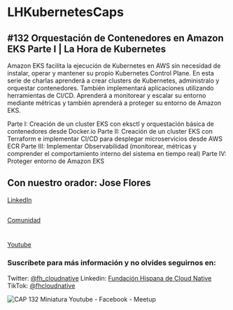 # LHKubernetesCaps
## #132 Orquestación de Contenedores en Amazon EKS Parte I | La Hora de Kubernetes
Amazon EKS facilita la ejecución de Kubernetes en AWS sin necesidad de instalar, operar y mantener su propio Kubernetes Control Plane. En esta serie de charlas aprenderá a crear clusters de Kubernetes, administralo y orquestar contenedores. También implementará aplicaciones utilizando herramientas de CI/CD. Aprenderá a monitorear y escalar su entorno mediante métricas y también aprenderá a proteger su entorno de Amazon EKS.

Parte I: Creación de un cluster EKS con eksctl y orquestación básica de contenedores desde Docker.io
Parte II: Creación de un cluster EKS con Terraform e implementar CI/CD para desplegar microservicios desde AWS ECR
Parte III: Implementar Observabilidad (monitorear, métricas y comprender el comportamiento interno del sistema en tiempo real)
Parte IV: Proteger entorno de Amazon EKS

## Con nuestro orador: Jose Flores
[LinkedIn](https://www.linkedin.com/in/josefloressv) 
##
[Comunidad](https://www.linkedin.com/company/cloudnativesv/)
#
[Youtube](https://www.youtube.com/watch?v=e5XS3kc67TI)

### Suscríbete para más información y no olvides seguirnos en:
Twitter: [@fh_cloudnative](https://twitter.com/fhcloudnative )
Linkedin: [Fundación Hispana de Cloud Native](https://www.linkedin.com/company/fundaci%C3%B3n-hispana-de-cloud-native/ )
TikTok: [@fhcloudnative](https://www.tiktok.com/@fhcloudnative )

![CAP 132 Miniatura Youtube - Facebook - Meetup](https://github.com/fhcn-io/LHKubernetesCaps/assets/101415041/1c80dfca-f00f-4d1b-8770-a298ed2ea577)
